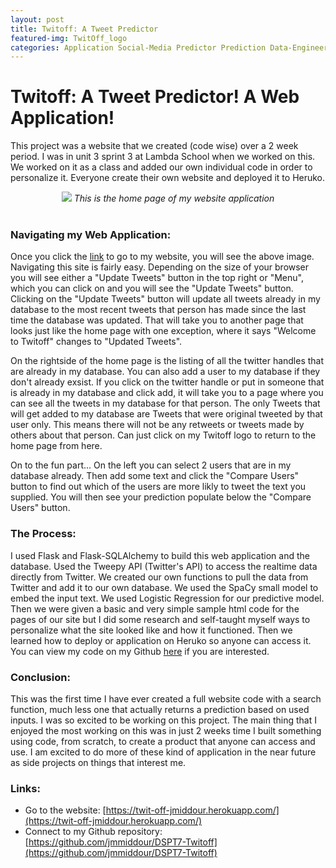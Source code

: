 ```yaml
---  
layout: post
title: Twitoff: A Tweet Predictor
featured-img: TwitOff_logo
categories: Application Social-Media Predictor Prediction Data-Engineering
---  
```


# Twitoff: A Tweet Predictor! A Web Application!

This project was a website that we created (code wise) over a 2 week period. I was in unit 3 sprint 3 at Lambda School when we worked on this. We worked on it as a class and added our own individual code in order to personalize it. Everyone create their own website and deployed it to Heruko. 

<div align="center">
  <img src="https://joannemiddour.com/assets/img/posts/Twit-off_screenshot.jpg">  
  <em>This is the home page of my website application</em>
</div><br>

### Navigating my Web Application:

Once you click the [link](https://twit-off-jmiddour.herokuapp.com/) to go to my website, you will see the above image. Navigating this site is fairly easy. Depending on the size of your browser you will see either a "Update Tweets" button in the top right or "Menu", which you can click on and you will see the "Update Tweets" button. Clicking on the "Update Tweets" button will update all tweets already in my database to the most recent tweets that person has made since the last time the database was updated. That will take you to another page that looks just like the home page with one exception, where it says "Welcome to Twitoff" changes to "Updated Tweets". 

On the rightside of the home page is the listing of all the twitter handles that are already in my database. You can also add a user to my database if they don't already exsist. If you click on the twitter handle or put in someone that is already in my database and click add, it will take you to a page where you can see all the tweets in my database for that person. The only Tweets that will get added to my database are Tweets that were original tweeted by that user only. This means there will not be any retweets or tweets made by others about that person. Can just click on my Twitoff logo to return to the home page from here.

On to the fun part... On the left you can select 2 users that are in my database already. Then add some text and click the "Compare Users" button to find out which of the users are more likly to tweet the text you supplied. You will then see your prediction populate below the "Compare Users" button.

### The Process:

I used Flask and Flask-SQLAlchemy to build this web application and the database. Used the Tweepy API (Twitter's API) to access the realtime data directly from Twitter. We created our own functions to pull the data from Twitter and add it to our own database. We used the SpaCy small model to embed the input text. We used Logistic Regression for our predictive model. Then we were given a basic and very simple sample html code for the pages of our site but I did some research and self-taught myself ways to personalize what the site looked like and how it functioned. Then we learned how to deploy or application on Heruko so anyone can access it. You can view my code on my Github [here](https://github.com/jmmiddour/DSPT7-Twitoff) if you are interested.

### Conclusion:

This was the first time I have ever created a full website code with a search function, much less one that actually returns a prediction based on used inputs. I was so excited to be working on this project. The main thing that I enjoyed the most working on this was in just 2 weeks time I built something using code, from scratch, to create a product that anyone can access and use. I am excited to do more of these kind of application in the near future as side projects on things that interest me.

### Links:
  - Go to the website: [https://twit-off-jmiddour.herokuapp.com/](https://twit-off-jmiddour.herokuapp.com/)
  - Connect to my Github repository: [https://github.com/jmmiddour/DSPT7-Twitoff](https://github.com/jmmiddour/DSPT7-Twitoff)
